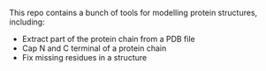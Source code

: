 This repo contains a bunch of tools for modelling protein structures, including:

* Extract part of the protein chain from a PDB file
* Cap N and C terminal of a protein chain
* Fix missing residues in a structure